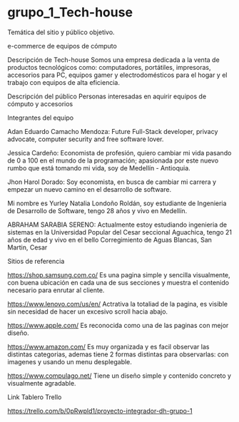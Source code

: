 # grupo_1_Tech-house

Temática del sitio y público objetivo.



e-commerce de equipos de cómputo

Descripción de Tech-house 
  Somos una empresa dedicada a la venta de productos tecnológicos como: computadores, portátiles, impresoras, accesorios para PC, equipos gamer y electrodomésticos para el hogar y   el trabajo con equipos de alta eficiencia.

Descripción del público
  Personas interesadas en aquirir equipos de cómputo y accesorios 

Integrantes del equipo

  Adan Eduardo Camacho Mendoza: Future Full-Stack developer, privacy advocate, computer security and free software lover.
  
  Jessica Cardeño:
  Economista de profesión, quiero cambiar mi vida pasando de 0 a 100 en el mundo de la programación; apasionada por este nuevo rumbo que está tomando mi vida, soy de Medellín - Antioquia.
  
  Jhon Harol Dorado:
  Soy economista, en busca de cambiar mi carrera y empezar un nuevo camino en el desarrollo de software.
  
  
  Mi nombre es Yurley Natalia Londoño Roldán, soy estudiante de Ingenieria de Desarrollo de Software, tengo 28 años y vivo en Medellín.
  
  ABRAHAM SARABIA SERENO:
    Actualmente estoy estudiando ingenieria de sistemas en la Universidad Popular del Cesar seccional Aguachica, tengo 21 años de edad y vivo en el bello Corregimiento de Aguas Blancas, San Martin, Cesar
  
Sitios de referencia

  https://shop.samsung.com.co/ 
    Es una pagina simple y sencilla visualmente, con buena ubicación en cada una de sus secciones y muestra el contenido necesario para enrutar al cliente.
  
  https://www.lenovo.com/us/en/
    Actrativa la totaliad de la pagina, es visible sin necesidad de hacer un excesivo scroll hacia abajo.
    
  https://www.apple.com/
    Es reconocida como una de las paginas con mejor diseño.
   
  https://www.amazon.com/
    Es muy organizada y es facil observar las distintas categorias, ademas tiene 2 formas distintas para observarlas: con imagenes y usando un menu desplegable.
    
  https://www.compulago.net/
  Tiene un diseño simple y contenido concreto y visualmente agradable.

  Link Tablero Trello

  https://trello.com/b/0pRwpld1/proyecto-integrador-dh-grupo-1
